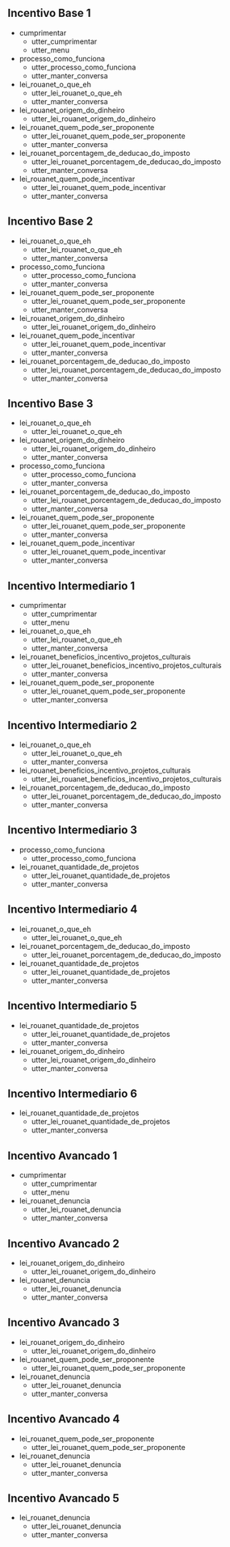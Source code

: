 ## Incentivo Base 1
* cumprimentar
    - utter_cumprimentar
    - utter_menu
* processo_como_funciona
	- utter_processo_como_funciona
	- utter_manter_conversa
* lei_rouanet_o_que_eh
	- utter_lei_rouanet_o_que_eh
	- utter_manter_conversa
* lei_rouanet_origem_do_dinheiro
	- utter_lei_rouanet_origem_do_dinheiro
* lei_rouanet_quem_pode_ser_proponente
	- utter_lei_rouanet_quem_pode_ser_proponente
	- utter_manter_conversa
* lei_rouanet_porcentagem_de_deducao_do_imposto
	- utter_lei_rouanet_porcentagem_de_deducao_do_imposto
	- utter_manter_conversa
* lei_rouanet_quem_pode_incentivar
	- utter_lei_rouanet_quem_pode_incentivar
	- utter_manter_conversa

## Incentivo Base 2
* lei_rouanet_o_que_eh
	- utter_lei_rouanet_o_que_eh
	- utter_manter_conversa
* processo_como_funciona
	- utter_processo_como_funciona
	- utter_manter_conversa
* lei_rouanet_quem_pode_ser_proponente
	- utter_lei_rouanet_quem_pode_ser_proponente
	- utter_manter_conversa
* lei_rouanet_origem_do_dinheiro
	- utter_lei_rouanet_origem_do_dinheiro
* lei_rouanet_quem_pode_incentivar
	- utter_lei_rouanet_quem_pode_incentivar
	- utter_manter_conversa
* lei_rouanet_porcentagem_de_deducao_do_imposto
	- utter_lei_rouanet_porcentagem_de_deducao_do_imposto
	- utter_manter_conversa

## Incentivo Base 3
* lei_rouanet_o_que_eh
	- utter_lei_rouanet_o_que_eh
* lei_rouanet_origem_do_dinheiro
	- utter_lei_rouanet_origem_do_dinheiro
	- utter_manter_conversa
* processo_como_funciona
	- utter_processo_como_funciona
	- utter_manter_conversa
* lei_rouanet_porcentagem_de_deducao_do_imposto
	- utter_lei_rouanet_porcentagem_de_deducao_do_imposto
	- utter_manter_conversa
* lei_rouanet_quem_pode_ser_proponente
	- utter_lei_rouanet_quem_pode_ser_proponente
	- utter_manter_conversa
* lei_rouanet_quem_pode_incentivar
	- utter_lei_rouanet_quem_pode_incentivar
	- utter_manter_conversa

## Incentivo Intermediario 1
* cumprimentar
    - utter_cumprimentar
    - utter_menu
* lei_rouanet_o_que_eh
	- utter_lei_rouanet_o_que_eh
	- utter_manter_conversa
* lei_rouanet_beneficios_incentivo_projetos_culturais
	- utter_lei_rouanet_beneficios_incentivo_projetos_culturais
	- utter_manter_conversa
* lei_rouanet_quem_pode_ser_proponente
	- utter_lei_rouanet_quem_pode_ser_proponente
	- utter_manter_conversa

## Incentivo Intermediario 2
* lei_rouanet_o_que_eh
	- utter_lei_rouanet_o_que_eh
	- utter_manter_conversa
* lei_rouanet_beneficios_incentivo_projetos_culturais
	- utter_lei_rouanet_beneficios_incentivo_projetos_culturais
* lei_rouanet_porcentagem_de_deducao_do_imposto
	- utter_lei_rouanet_porcentagem_de_deducao_do_imposto
	- utter_manter_conversa

## Incentivo Intermediario 3
* processo_como_funciona
	- utter_processo_como_funciona
* lei_rouanet_quantidade_de_projetos
	- utter_lei_rouanet_quantidade_de_projetos
	- utter_manter_conversa

## Incentivo Intermediario 4
* lei_rouanet_o_que_eh
	- utter_lei_rouanet_o_que_eh
* lei_rouanet_porcentagem_de_deducao_do_imposto
	- utter_lei_rouanet_porcentagem_de_deducao_do_imposto
* lei_rouanet_quantidade_de_projetos
	- utter_lei_rouanet_quantidade_de_projetos
	- utter_manter_conversa

## Incentivo Intermediario 5
* lei_rouanet_quantidade_de_projetos
	- utter_lei_rouanet_quantidade_de_projetos
	- utter_manter_conversa
* lei_rouanet_origem_do_dinheiro
	- utter_lei_rouanet_origem_do_dinheiro
	- utter_manter_conversa

## Incentivo Intermediario 6
* lei_rouanet_quantidade_de_projetos
	- utter_lei_rouanet_quantidade_de_projetos
	- utter_manter_conversa

## Incentivo Avancado 1
* cumprimentar
    - utter_cumprimentar
    - utter_menu
* lei_rouanet_denuncia
	- utter_lei_rouanet_denuncia
	- utter_manter_conversa

## Incentivo Avancado 2
* lei_rouanet_origem_do_dinheiro
	- utter_lei_rouanet_origem_do_dinheiro
* lei_rouanet_denuncia
	- utter_lei_rouanet_denuncia
	- utter_manter_conversa

## Incentivo Avancado 3
* lei_rouanet_origem_do_dinheiro
	- utter_lei_rouanet_origem_do_dinheiro
* lei_rouanet_quem_pode_ser_proponente
	- utter_lei_rouanet_quem_pode_ser_proponente
* lei_rouanet_denuncia
	- utter_lei_rouanet_denuncia
	- utter_manter_conversa

## Incentivo Avancado 4
* lei_rouanet_quem_pode_ser_proponente
	- utter_lei_rouanet_quem_pode_ser_proponente
* lei_rouanet_denuncia
	- utter_lei_rouanet_denuncia
	- utter_manter_conversa

## Incentivo Avancado 5
* lei_rouanet_denuncia
	- utter_lei_rouanet_denuncia
	- utter_manter_conversa
